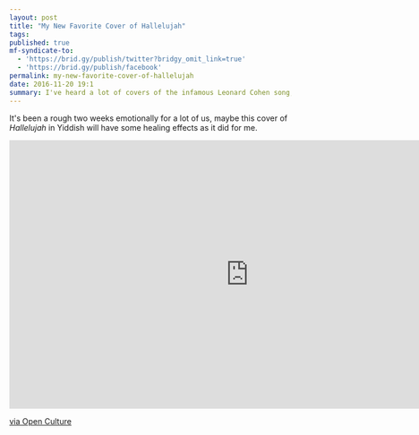 ```yaml
---
layout: post
title: "My New Favorite Cover of Hallelujah"
tags:
published: true
mf-syndicate-to:
  - 'https://brid.gy/publish/twitter?bridgy_omit_link=true'
  - 'https://brid.gy/publish/facebook'
permalink: my-new-favorite-cover-of-hallelujah 
date: 2016-11-20 19:1
summary: I've heard a lot of covers of the infamous Leonard Cohen song, but this might be my new favorite.
---
```

It's been a rough two weeks emotionally for a lot of us, maybe this cover of *Hallelujah* in Yiddish will have some healing effects as it did for me.


<div class="video-container"><iframe width="853" height="480" src="https://www.youtube.com/embed/XH1fERC_504" frameborder="0" allowfullscreen></iframe></div>

[via Open Culture](http://www.openculture.com/2016/11/leonard-cohens-hallelujah-lovely-sung-in-yiddish-a-tribute.html)
